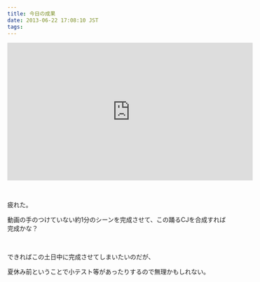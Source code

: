```yaml
---
title: 今日の成果
date: 2013-06-22 17:08:10 JST
tags:
---
```

<div class="video-container"><iframe width="560" height="315" src="http://www.youtube.com/embed/MX7J0doT1us?rel=0" frameborder="0" allowfullscreen></iframe></div>
<p>&nbsp;</p>
<p>疲れた。</p>
<p>動画の手のつけていない約1分のシーンを完成させて、この踊るCJを合成すれば完成かな？</p>
<p>&nbsp;</p>
<p>できればこの土日中に完成させてしまいたいのだが、</p>
<p>夏休み前ということで小テスト等があったりするので無理かもしれない。</p>
